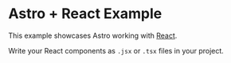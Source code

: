 # Astro + React Example

This example showcases Astro working with [React](https://reactjs.org/).

Write your React components as `.jsx` or `.tsx` files in your project.
